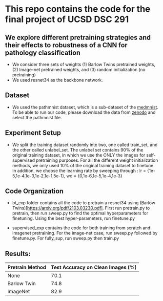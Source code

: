 # This repo contains the code for the final project of UCSD DSC 291

## We explore different pretraining strategies and their effects to robustness of a CNN for pathology classification
- We consider three sets of weights (1) Barlow Twins pretrained weights, (2) Image-net pretrained weights, and (3) random initialization (no pretraining)
- We used resnet34 as the backbone network.

## Dataset 
- We used the pathmnist dataset, which is a sub-dataset of the [medmnist](https://medmnist.com/). To be able to run our code, please download the data from [zenodo](https://zenodo.org/record/5208230)
and select the pathmnist file.

## Experiment Setup
- We split the training dataset randomly into two, one called train_set, and the other called unlabel_set. The unlabel set contains 90% of the original training dataset, in which
we use the ONLY the images for self-supervised pretraining purposes. For all the different weight initialization methods, we only used 10% of the original training dataset to finetune.
In addition, we choose the learning rate by sweeping through : lr = {1e-5,1e-4,1e-3,1e-2,1e-1,5e-1}, wd = {0,1e-6,1e-5,1e-4,1e-3}

## Code Organization
- bt_exp folder contains all the code to pretrain a resnet34 using (Barlow Twins)[https://arxiv.org/pdf/2103.03230.pdf]. First run pretrain.py to pretrain, then run 
sweep.py to find the optimal hyperparameters for finetuning. Using the best hyper-parameters, run finetune.py

- supervised_exp contains the code for both training from scratch and imagenet pretraining. For the image-net case, run sweep.py followed by finetune.py. For fully_sup, run sweep.py 
then train.py

## Results:
| Pretrain Method | Test Accuracy on Clean Images (%)|
| --------------- | ----------------- |
| None | 70.1 |
| Barlow Twin | 74.8 |
| ImageNet | 82.9 |
